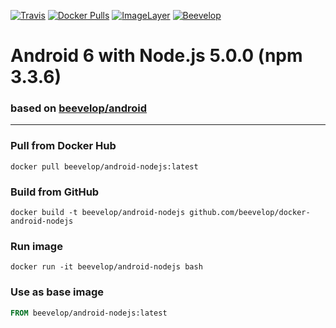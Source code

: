 [![Travis](https://img.shields.io/travis/beevelop/docker-android-nodejs.svg?style=flat-square)](https://travis-ci.org/beevelop/docker-android-nodejs)
[![Docker Pulls](https://img.shields.io/docker/pulls/beevelop/android-nodejs.svg?style=flat-square)](https://links.beevelop.com/d-android-nodejs)
[![ImageLayer](https://badge.imagelayers.io/beevelop/android-nodejs:latest.svg)](https://imagelayers.io/?images=beevelop/android-nodejs:latest)
[![Beevelop](https://links.beevelop.com/honey-badge)](https://beevelop.com)

# Android 6 with Node.js 5.0.0 (npm 3.3.6)
### based on [beevelop/android](https://github.com/beevelop/docker-android)
----
### Pull from Docker Hub
```
docker pull beevelop/android-nodejs:latest
```

### Build from GitHub
```
docker build -t beevelop/android-nodejs github.com/beevelop/docker-android-nodejs
```

### Run image
```
docker run -it beevelop/android-nodejs bash
```

### Use as base image
```Dockerfile
FROM beevelop/android-nodejs:latest
```

